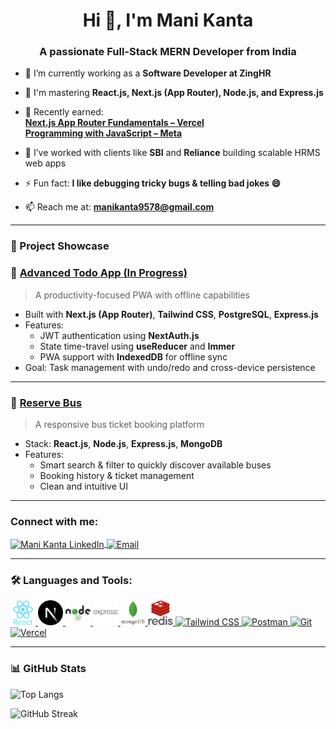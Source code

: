<h1 align="center">Hi 👋, I'm Mani Kanta</h1>
<h3 align="center">A passionate Full-Stack MERN Developer from India</h3>

- 🌱 I’m currently working as a **Software Developer at ZingHR**

- 🧠 I'm mastering **React.js, Next.js (App Router), Node.js, and Express.js**

- 📜 Recently earned:  
  **[Next.js App Router Fundamentals – Vercel](https://nextjs.org/learn/certificate?course=dashboard-app&user=75494&certId=dashboard-app-75494-1751193216445)**  
  **[Programming with JavaScript – Meta](https://coursera.org/verify/Q7786RZ6UCAL)**

- 💼 I’ve worked with clients like **SBI** and **Reliance** building scalable HRMS web apps

- ⚡ Fun fact: **I like debugging tricky bugs & telling bad jokes 😄**

- 📫 Reach me at: **manikanta9578@gmail.com**

---

<h3 align="left">📌 Project Showcase</h3>

### 🚀 [Advanced Todo App (In Progress)](https://github.com/ManiKanta9578)
> A productivity-focused PWA with offline capabilities

- Built with **Next.js (App Router)**, **Tailwind CSS**, **PostgreSQL**, **Express.js**
- Features:
  - JWT authentication using **NextAuth.js**
  - State time-travel using **useReducer** and **Immer**
  - PWA support with **IndexedDB** for offline sync
- Goal: Task management with undo/redo and cross-device persistence

---

### 🚌 [Reserve Bus](https://github.com/ManiKanta9578)
> A responsive bus ticket booking platform

- Stack: **React.js**, **Node.js**, **Express.js**, **MongoDB**
- Features:
  - Smart search & filter to quickly discover available buses
  - Booking history & ticket management
  - Clean and intuitive UI

---

<h3 align="left">Connect with me:</h3>
<p align="left">
  <a href="https://www.linkedin.com/in/mani-kanta-kotni" target="blank">
    <img align="center" src="https://raw.githubusercontent.com/rahuldkjain/github-profile-readme-generator/master/src/images/icons/Social/linked-in-alt.svg" alt="Mani Kanta LinkedIn" height="30" width="40" />
  </a>
  <a href="mailto:manikanta9578@gmail.com" target="blank">
    <img align="center" src="https://www.google.com/url?sa=i&url=https%3A%2F%2Fen.wikipedia.org%2Fwiki%2FHistory_of_Gmail&psig=AOvVaw1kFLdzpGDJ4B9RYDulHQlB&ust=1752404176745000&source=images&cd=vfe&opi=89978449&ved=0CBQQjRxqFwoTCKCIlLiUt44DFQAAAAAdAAAAABAE" alt="Email" height="30" width="40"/>
  </a>
</p>

---

<h3 align="left">🛠️ Languages and Tools:</h3>
<p align="left">
  <a href="https://reactjs.org/" target="_blank" rel="noreferrer"> <img src="https://raw.githubusercontent.com/devicons/devicon/master/icons/react/react-original-wordmark.svg" alt="React" width="40" height="40"/> </a>
  <a href="https://nextjs.org/" target="_blank" rel="noreferrer"> <img src="https://raw.githubusercontent.com/devicons/devicon/master/icons/nextjs/nextjs-original.svg" alt="Next.js" width="40" height="40"/> </a>
  <a href="https://nodejs.org" target="_blank" rel="noreferrer"> <img src="https://raw.githubusercontent.com/devicons/devicon/master/icons/nodejs/nodejs-original-wordmark.svg" alt="Node.js" width="40" height="40"/> </a>
  <a href="https://expressjs.com" target="_blank" rel="noreferrer"> <img src="https://raw.githubusercontent.com/devicons/devicon/master/icons/express/express-original-wordmark.svg" alt="Express.js" width="40" height="40"/> </a>
  <a href="https://www.mongodb.com/" target="_blank" rel="noreferrer"> <img src="https://raw.githubusercontent.com/devicons/devicon/master/icons/mongodb/mongodb-original-wordmark.svg" alt="MongoDB" width="40" height="40"/> </a>
  <a href="https://redis.io/" target="_blank" rel="noreferrer"> <img src="https://raw.githubusercontent.com/devicons/devicon/master/icons/redis/redis-original-wordmark.svg" alt="Redis" width="40" height="40"/> </a>
  <a href="https://tailwindcss.com/" target="_blank" rel="noreferrer"> <img src="https://www.vectorlogo.zone/logos/tailwindcss/tailwindcss-icon.svg" alt="Tailwind CSS" width="40" height="40"/> </a>
  <a href="https://www.postman.com/" target="_blank" rel="noreferrer"> <img src="https://www.vectorlogo.zone/logos/getpostman/getpostman-icon.svg" alt="Postman" width="40" height="40"/> </a>
  <a href="https://git-scm.com/" target="_blank" rel="noreferrer"> <img src="https://www.vectorlogo.zone/logos/git-scm/git-scm-icon.svg" alt="Git" width="40" height="40"/> </a>
  <a href="https://vercel.com/" target="_blank" rel="noreferrer"> <img src="https://www.svgrepo.com/show/327408/logo-vercel.svg" alt="Vercel" width="40" height="40"/> </a>
</p>

---

<h3 align="left">📊 GitHub Stats</h3>
<p align="left">
  <img src="https://github-readme-stats.vercel.app/api/top-langs?username=manikanta9578&show_icons=true&locale=en&layout=compact" alt="Top Langs" />
</p>

<p align="left">
  <img src="https://github-readme-streak-stats.herokuapp.com/?user=manikanta9578" alt="GitHub Streak" />
</p>
